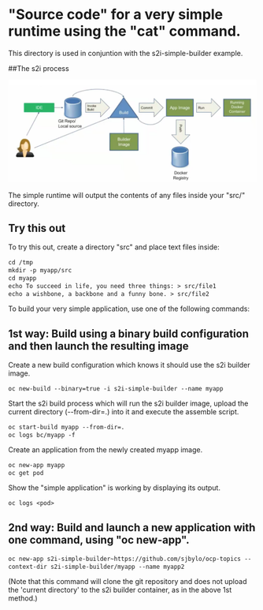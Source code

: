 # "Source code" for a very simple runtime using the "cat" command. 

This directory is used in conjuntion with the s2i-simple-builder example. 

##The s2i process

![Diagram of s2i process](s2i-process.png)

The simple runtime will output the contents of any files inside your "src/" directory. 

## Try this out

To try this out, create a directory "src" and place text files inside:

```
cd /tmp
mkdir -p myapp/src
cd myapp
echo To succeed in life, you need three things: > src/file1
echo a wishbone, a backbone and a funny bone. > src/file2
```

To build your very simple application, use one of the following commands:

## 1st way: Build using a binary build configuration and then launch the resulting image 

Create a new build configuration which knows it should use the s2i builder image.

```
oc new-build --binary=true -i s2i-simple-builder --name myapp 
```

Start the s2i build process which will run the s2i builder image, upload the current directory (--from-dir=.) into it and execute the assemble script. 

```
oc start-build myapp --from-dir=.       
oc logs bc/myapp -f
```

Create an application from the newly created myapp image.

```
oc new-app myapp
oc get pod
```

Show the "simple application" is working by displaying its output. 

```
oc logs <pod>
```

## 2nd way: Build and launch a new application with one command, using "oc new-app".

```
oc new-app s2i-simple-builder~https://github.com/sjbylo/ocp-topics --context-dir s2i-simple-builder/myapp --name myapp2
```
(Note that this command will clone the git repository and does not upload the 'current directory' to the s2i builder container, as in the above 1st method.)

